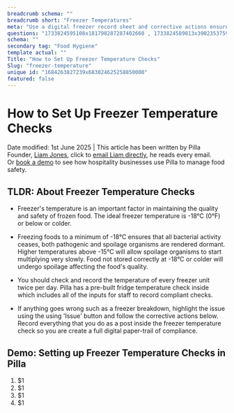 ```yaml
---
breadcrumb schema: ""
breadcrumb short: "Freezer Temperatures"
meta: "Use a digital freezer record sheet and corrective actions ensure the correct freezer temperatures."
questions: "1733824595108x181798287287402660 , 1733824589813x390235375968313700 , 1733824589775x996939196316007700 , 1733824589762x466432242225067700 , 1733824589751x115769178800925630 , 1733824589748x839729736182750700 , 1733824585672x403949758299094700 , 1733824585521x241157800054817570 , 1733824585513x939551638442519500 , 1733824585513x242241504544921540 , 1733824585510x742075809892704000 , 1733824580391x967473568044575400 , 1733824580231x611909568983350000 , 1733824580203x111952485805647540"
schema: ""
secondary tag: "Food Hygiene"
template actual: ""
Title: "How to Set Up Freezer Temperature Checks"
Slug: "freezer-temperature"
unique id: "1684263827239x683024625258850000"
featured: false
---
```


# How to Set Up Freezer Temperature Checks 

 Date modified: 1st June 2025 | This article has been written by Pilla Founder,&nbsp;[Liam Jones](https://yourpilla.com/profile/liam-jones), click to&nbsp;[email Liam directly](mailto:liam@yourpilla.com), he reads every email. Or&nbsp;[book a demo](https://calendly.com/pilla/demo)&nbsp;to see how hospitality businesses use Pilla to manage food safety.

 ## TLDR:&nbsp;About Freezer Temperature Checks

 - Freezer's temperature is an important factor in maintaining the quality and safety of frozen food. The ideal freezer temperature is -18°C (0°F) or below or colder.

 - Freezing foods to a minimum of -18°C ensures that all bacterial activity ceases, both pathogenic and spoilage organisms are rendered dormant. Higher temperatures above -15°C will allow spoilage organisms to start multiplying very slowly. Food not stored correctly at -18°C or colder will undergo spoilage affecting the food's quality.
- You should check and record the temperature of every freezer unit twice per day.&nbsp;Pilla has a pre-built fridge temperature check inside which includes all of the  inputs for staff to record compliant checks.

 - If anything goes wrong such as a freezer breakdown, highlight the issue using the using 'Issue' button and follow the corrective actions below. Record everything that you do as a post inside the freezer temperature check so you are create a full digital paper-trail of compliance.

 ## Demo: Setting up Freezer Temperature Checks in Pilla

 1. $1
2. $1
3. $1
4. $1